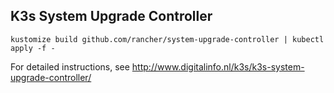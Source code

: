 ## K3s System Upgrade Controller

```
kustomize build github.com/rancher/system-upgrade-controller | kubectl apply -f - 
```

For detailed instructions, see http://www.digitalinfo.nl/k3s/k3s-system-upgrade-controller/
